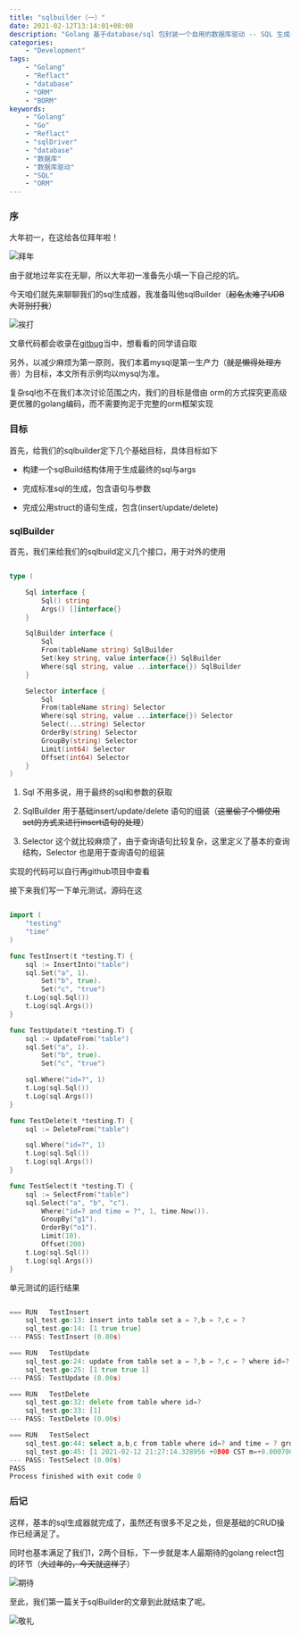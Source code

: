 ```yaml
---
title: "sqlbuilder（一）"
date: 2021-02-12T13:14:01+08:00
description: "Golang 基于database/sql 包封装一个自用的数据库驱动 -- SQL 生成器"
categories:
    - "Development"
tags:
    - "Golang"
    - "Reflact"
    - "database"
    - "ORM"
    - "BORM"
keywords:
    - "Golang"
    - "Go"
    - "Reflact"
    - "sqlDriver"
    - "database"
    - "数据库"
    - "数据库驱动"
    - "SQL"
    - "ORM"
---
```


### 序

大年初一，在这给各位拜年啦！

![拜年](https://blog-img.luanruisong.com/blog/img/20210212181901.png)

由于就地过年实在无聊，所以大年初一准备先小填一下自己挖的坑。

今天咱们就先来聊聊我们的sql生成器，我准备叫他sqlBuilder（~~起名太难了UDB大哥别打我~~）

![挨打](https://blog-img.luanruisong.com/blog/img/20210212182720.png)

文章代码都会收录在[gitbug](https://github.com/luanruisong/borm)当中，想看看的同学请自取

另外，以减少麻烦为第一原则，我们本着mysql是第一生产力（~~就是懒得处理方言~~）为目标，本文所有示例均以mysql为准。

复杂sql也不在我们本次讨论范围之内，我们的目标是借由 orm的方式探究更高级更优雅的golang编码，而不需要拘泥于完整的orm框架实现

### 目标

首先，给我们的sqlbuilder定下几个基础目标，具体目标如下

- 构建一个sqlBuild结构体用于生成最终的sql与args
  
- 完成标准sql的生成，包含语句与参数

- 完成公用struct的语句生成，包含(insert/update/delete)

### sqlBuilder

首先，我们来给我们的sqlbuild定义几个接口，用于对外的使用

```go

type (

    Sql interface {
        Sql() string
        Args() []interface{}
    }

    SqlBuilder interface {
        Sql
        From(tableName string) SqlBuilder
        Set(key string, value interface{}) SqlBuilder
        Where(sql string, value ...interface{}) SqlBuilder
    }

    Selector interface {
        Sql
        From(tableName string) Selector
        Where(sql string, value ...interface{}) Selector
        Select(...string) Selector
        OrderBy(string) Selector
        GroupBy(string) Selector
        Limit(int64) Selector
        Offset(int64) Selector
    }
)

```

1. Sql 不用多说，用于最终的sql和参数的获取

2. SqlBuilder 用于基础insert/update/delete 语句的组装（~~这里偷了个懒使用set的方式来进行insert语句的处理~~）

3. Selector 这个就比较麻烦了，由于查询语句比较复杂，这里定义了基本的查询结构，Selector 也是用于查询语句的组装

实现的代码可以自行再github项目中查看

接下来我们写一下单元测试，源码在这

```go

import (
    "testing"
    "time"
)

func TestInsert(t *testing.T) {
    sql := InsertInto("table")
    sql.Set("a", 1).
        Set("b", true).
        Set("c", "true")
    t.Log(sql.Sql())
    t.Log(sql.Args())
}

func TestUpdate(t *testing.T) {
    sql := UpdateFrom("table")
    sql.Set("a", 1).
        Set("b", true).
        Set("c", "true")

    sql.Where("id=?", 1)
    t.Log(sql.Sql())
    t.Log(sql.Args())
}

func TestDelete(t *testing.T) {
    sql := DeleteFrom("table")

    sql.Where("id=?", 1)
    t.Log(sql.Sql())
    t.Log(sql.Args())
}

func TestSelect(t *testing.T) {
    sql := SelectFrom("table")
    sql.Select("a", "b", "c").
        Where("id=? and time = ?", 1, time.Now()).
        GroupBy("g1").
        OrderBy("o1").
        Limit(10).
        Offset(200)
    t.Log(sql.Sql())
    t.Log(sql.Args())
}
```

单元测试的运行结果

```go

=== RUN   TestInsert
    sql_test.go:13: insert into table set a = ?,b = ?,c = ?
    sql_test.go:14: [1 true true]
--- PASS: TestInsert (0.00s)

=== RUN   TestUpdate
    sql_test.go:24: update from table set a = ?,b = ?,c = ? where id=?
    sql_test.go:25: [1 true true 1]
--- PASS: TestUpdate (0.00s)

=== RUN   TestDelete
    sql_test.go:32: delete from table where id=?
    sql_test.go:33: [1]
--- PASS: TestDelete (0.00s)

=== RUN   TestSelect
    sql_test.go:44: select a,b,c from table where id=? and time = ? group by g1 order by o1 limit 10 offset 200
    sql_test.go:45: [1 2021-02-12 21:27:14.328956 +0800 CST m=+0.000700157]
--- PASS: TestSelect (0.00s)
PASS
Process finished with exit code 0
```

### 后记

这样，基本的sql生成器就完成了，虽然还有很多不足之处，但是基础的CRUD操作已经满足了。

同时也基本满足了我们1，2两个目标，下一步就是本人最期待的golang relect包的环节（~~大过年的，今天就这样了~~）

![期待](https://blog-img.luanruisong.com/blog/img/20210212214038.png)

至此，我们第一篇关于sqlBuilder的文章到此就结束了呢。

![敬礼](https://blog-img.luanruisong.com/blog/img/20210212213305.png)
